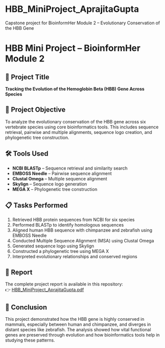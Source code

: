 # HBB_MiniProject_AprajitaGupta
Capstone project for BioinformHer Module 2 – Evolutionary Conservation of the HBB Gene
# HBB Mini Project – BioinformHer Module 2

## 🔬 Project Title
**Tracking the Evolution of the Hemoglobin Beta (HBB) Gene Across Species**

## 🧠 Project Objective
To analyze the evolutionary conservation of the HBB gene across six vertebrate species using core bioinformatics tools. This includes sequence retrieval, pairwise and multiple alignments, sequence logo creation, and phylogenetic tree construction.

## 🛠️ Tools Used
- **NCBI BLASTp** – Sequence retrieval and similarity search
- **EMBOSS Needle** – Pairwise sequence alignment
- **Clustal Omega** – Multiple sequence alignment
- **Skylign** – Sequence logo generation
- **MEGA X** – Phylogenetic tree construction

## 📋 Tasks Performed
1. Retrieved HBB protein sequences from NCBI for six species
2. Performed BLASTp to identify homologous sequences
3. Aligned human HBB sequence with chimpanzee and zebrafish using EMBOSS Needle
4. Conducted Multiple Sequence Alignment (MSA) using Clustal Omega
5. Generated sequence logo using Skylign
6. Constructed a phylogenetic tree using MEGA X
7. Interpreted evolutionary relationships and conserved regions

## 📄 Report
The complete project report is available in this repository:  
👉 [HBB_MiniProject_AprajitaGupta.pdf](./HBB_MiniProject_AprajitaGupta.pdf)

## 🧬 Conclusion
This project demonstrated how the HBB gene is highly conserved in mammals, especially between human and chimpanzee, and diverges in distant species like zebrafish. The analysis showed how vital functional genes are preserved through evolution and how bioinformatics tools help in studying these patterns.
